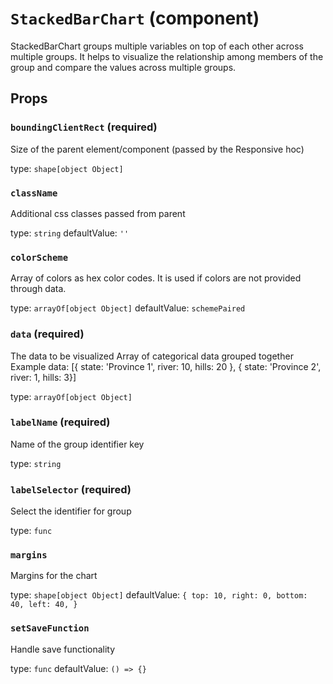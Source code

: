 `StackedBarChart` (component)
=============================

StackedBarChart groups multiple variables on top of each other across multiple
groups. It helps to visualize the relationship among members of the group and compare the values across multiple groups.

Props
-----

### `boundingClientRect` (required)

Size of the parent element/component (passed by the Responsive hoc)

type: `shape[object Object]`


### `className`

Additional css classes passed from parent

type: `string`
defaultValue: `''`


### `colorScheme`

Array of colors as hex color codes.
It is used if colors are not provided through data.

type: `arrayOf[object Object]`
defaultValue: `schemePaired`


### `data` (required)

The data to be visualized
Array of categorical data grouped together
Example data:
[{ state: 'Province 1', river: 10, hills: 20 }, { state: 'Province 2', river: 1, hills: 3}]

type: `arrayOf[object Object]`


### `labelName` (required)

Name of the group identifier key

type: `string`


### `labelSelector` (required)

Select the identifier for group

type: `func`


### `margins`

Margins for the chart

type: `shape[object Object]`
defaultValue: `{
    top: 10,
    right: 0,
    bottom: 40,
    left: 40,
}`


### `setSaveFunction`

Handle save functionality

type: `func`
defaultValue: `() => {}`

